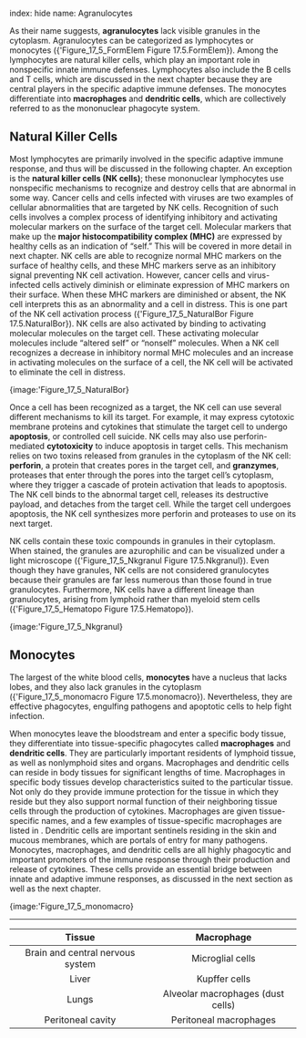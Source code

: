 index: hide
name: Agranulocytes

As their name suggests,  **agranulocytes** lack visible granules in the cytoplasm. Agranulocytes can be categorized as lymphocytes or monocytes ({'Figure_17_5_FormElem Figure 17.5.FormElem}). Among the lymphocytes are natural killer cells, which play an important role in nonspecific innate immune defenses. Lymphocytes also include the B cells and T cells, which are discussed in the next chapter because they are central players in the specific adaptive immune defenses. The monocytes differentiate into  **macrophages** and  **dendritic cells**, which are collectively referred to as the mononuclear phagocyte system.

## Natural Killer Cells

Most lymphocytes are primarily involved in the specific adaptive immune response, and thus will be discussed in the following chapter. An exception is the  **natural killer cells (NK cells)**; these mononuclear lymphocytes use nonspecific mechanisms to recognize and destroy cells that are abnormal in some way. Cancer cells and cells infected with viruses are two examples of cellular abnormalities that are targeted by NK cells. Recognition of such cells involves a complex process of identifying inhibitory and activating molecular markers on the surface of the target cell. Molecular markers that make up the  **major histocompatibility complex (MHC)** are expressed by healthy cells as an indication of “self.” This will be covered in more detail in next chapter. NK cells are able to recognize normal MHC markers on the surface of healthy cells, and these MHC markers serve as an inhibitory signal preventing NK cell activation. However, cancer cells and virus-infected cells actively diminish or eliminate expression of MHC markers on their surface. When these MHC markers are diminished or absent, the NK cell interprets this as an abnormality and a cell in distress. This is one part of the NK cell activation process ({'Figure_17_5_NaturalBor Figure 17.5.NaturalBor}). NK cells are also activated by binding to activating molecular molecules on the target cell. These activating molecular molecules include “altered self” or “nonself” molecules. When a NK cell recognizes a decrease in inhibitory normal MHC molecules and an increase in activating molecules on the surface of a cell, the NK cell will be activated to eliminate the cell in distress.


{image:'Figure_17_5_NaturalBor}
        

Once a cell has been recognized as a target, the NK cell can use several different mechanisms to kill its target. For example, it may express cytotoxic membrane proteins and cytokines that stimulate the target cell to undergo  **apoptosis**, or controlled cell suicide. NK cells may also use perforin-mediated  **cytotoxicity** to induce apoptosis in target cells. This mechanism relies on two toxins released from granules in the cytoplasm of the NK cell:  **perforin**, a protein that creates pores in the target cell, and  **granzymes**, proteases that enter through the pores into the target cell’s cytoplasm, where they trigger a cascade of protein activation that leads to apoptosis. The NK cell binds to the abnormal target cell, releases its destructive payload, and detaches from the target cell. While the target cell undergoes apoptosis, the NK cell synthesizes more perforin and proteases to use on its next target.

NK cells contain these toxic compounds in granules in their cytoplasm. When stained, the granules are azurophilic and can be visualized under a light microscope ({'Figure_17_5_Nkgranul Figure 17.5.Nkgranul}). Even though they have granules, NK cells are not considered granulocytes because their granules are far less numerous than those found in true granulocytes. Furthermore, NK cells have a different lineage than granulocytes, arising from lymphoid rather than myeloid stem cells ({'Figure_17_5_Hematopo Figure 17.5.Hematopo}).


{image:'Figure_17_5_Nkgranul}
        

## Monocytes

The largest of the white blood cells,  **monocytes** have a nucleus that lacks lobes, and they also lack granules in the cytoplasm ({'Figure_17_5_monomacro Figure 17.5.monomacro}). Nevertheless, they are effective phagocytes, engulfing pathogens and apoptotic cells to help fight infection.

When monocytes leave the bloodstream and enter a specific body tissue, they differentiate into tissue-specific phagocytes called  **macrophages** and  **dendritic cells**. They are particularly important residents of lymphoid tissue, as well as nonlymphoid sites and organs. Macrophages and dendritic cells can reside in body tissues for significant lengths of time. Macrophages in specific body tissues develop characteristics suited to the particular tissue. Not only do they provide immune protection for the tissue in which they reside but they also support normal function of their neighboring tissue cells through the production of cytokines. Macrophages are given tissue-specific names, and a few examples of tissue-specific macrophages are listed in . Dendritic cells are important sentinels residing in the skin and mucous membranes, which are portals of entry for many pathogens. Monocytes, macrophages, and dendritic cells are all highly phagocytic and important promoters of the immune response through their production and release of cytokines. These cells provide an essential bridge between innate and adaptive immune responses, as discussed in the next section as well as the next chapter.


{image:'Figure_17_5_monomacro}
        


****

| Tissue | Macrophage |
|:-:|:-:|
| Brain and central nervous system | Microglial cells |
| Liver | Kupffer cells |
| Lungs | Alveolar macrophages (dust cells) |
| Peritoneal cavity | Peritoneal macrophages |
    
